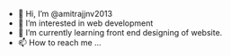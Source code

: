 - 👋 Hi, I’m @amitrajjnv2013
- 👀 I’m interested in web development
- 🌱 I’m currently learning front end designing of website.
 - 📫 How to reach me ...

<!---
amitrajjnv2013/amitrajjnv2013 is a ✨ special ✨ repository because its `README.md` (this file) appears on your GitHub profile.
You can click the Preview link to take a look at your changes.
--->
